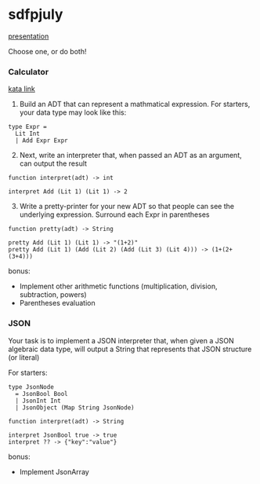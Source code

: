 # sdfpjuly
[presentation](https://docs.google.com/presentation/d/1rNw7aVbKJ5AVBUDOnLrKPRBrNvEN3Pm1N602w_hUAp0/edit?usp=sharing)

Choose one, or do both!

### Calculator
[kata link](https://www.codewars.com/kata/huttons-razor/discuss/haskell)

1. Build an ADT that can represent a mathmatical expression. For starters, your data type may look like this:
```
type Expr =
  Lit Int
  | Add Expr Expr
```

2. Next, write an interpreter that, when passed an ADT as an argument, can output the result
```
function interpret(adt) -> int

interpret Add (Lit 1) (Lit 1) -> 2
```
3. Write a pretty-printer for your new ADT so that people can see the underlying expression. Surround each Expr in parentheses
```
function pretty(adt) -> String

pretty Add (Lit 1) (Lit 1) -> "(1+2)"
pretty Add (Lit 1) (Add (Lit 2) (Add (Lit 3) (Lit 4))) -> (1+(2+(3+4)))
```

bonus:
* Implement other arithmetic functions (multiplication, division, subtraction, powers)
* Parentheses evaluation

### JSON
Your task is to implement a JSON interpreter that, when given a JSON algebraic data type, will output a String that represents that JSON structure (or literal)

For starters:
```
type JsonNode 
  = JsonBool Bool
  | JsonInt Int
  | JsonObject (Map String JsonNode)
```

```
function interpret(adt) -> String

interpret JsonBool true -> true
interpret ?? -> {"key":"value"}
```

bonus:
* Implement JsonArray
